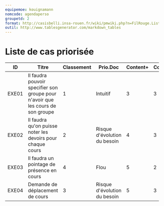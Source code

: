 ```yaml
---
equipemoe: kouignamann
nomcode: agendaperso
groupetd: 2
format: http://casisbelli.insa-rouen.fr/wiki/pmwiki.php?n=FilRouge.ListeCasPriorisee
outil: http://www.tablesgenerator.com/markdown_tables
---
```

# Liste de cas priorisée

| ID    | Titre                                                                            | Classement | Prio.Doc                     | Content+ | Content- | Antécédents | Format | Maquette |
|-------|----------------------------------------------------------------------------------|------------|------------------------------|----------|----------|-------------|--------|----------|
| EXE01 | Il faudra pouvoir specifier son groupe pour n'avoir que les cours de son groupe | 1          | Intuitif                     | 3        | 3        | aucun       | COK    | 0        |
| EXE02 | Il faudra qu'on puisse noter les devoirs pour chaque cours                     | 2          | Risque d'évolution du besoin | 4        | 3        | EXE01       | COK    | 1        |
| EXE03 | Il faudra un pointage de présence en cours                                       | 4          | Flou                         | 5        | 2        | aucun       | COK    | 0        |
| EXE04 | Demande de déplacement de cours                                                  | 3          | Risque d'évolution du besoin | 5        | 3        | EXE01       | COK    | 1        |

